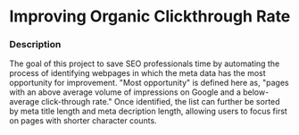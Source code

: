 # Improving Organic Clickthrough Rate

### Description

The goal of this project to save SEO professionals time by automating the process of identifying webpages in which the meta data has the most opportunity for improvement. "Most opportunity" is defined here as, "pages with an above average volume of impressions on Google and a below-average click-through rate." Once identified, the list can further be sorted by meta title length and meta decription length, allowing users to focus first on pages with shorter character counts. 


